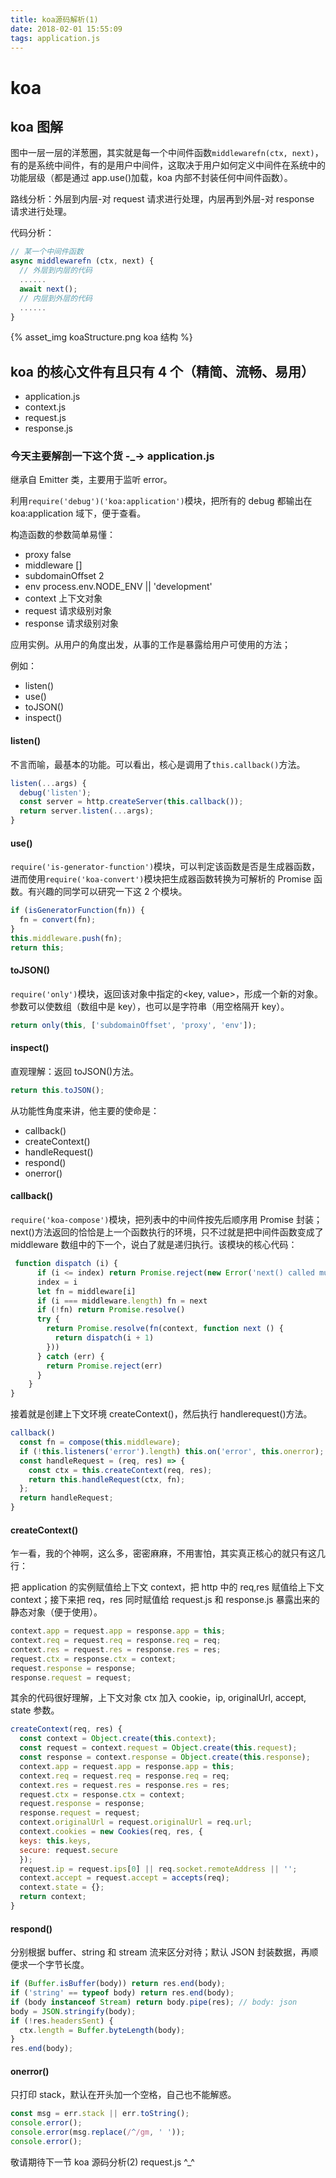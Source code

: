 ```yaml
---
title: koa源码解析(1)
date: 2018-02-01 15:55:09
tags: application.js
---
```


# koa

## koa 图解

图中一层一层的洋葱圈，其实就是每一个中间件函数`middlewarefn(ctx, next)`，有的是系统中间件，有的是用户中间件，这取决于用户如何定义中间件在系统中的功能层级（都是通过 app.use()加载，koa 内部不封装任何中间件函数）。

路线分析：外层到内层-对 request 请求进行处理，内层再到外层-对 response 请求进行处理。

代码分析：

```js
// 某一个中间件函数
async middlewarefn (ctx, next) {
  // 外层到内层的代码
  ......
  await next();
  // 内层到外层的代码
  ......
}
```

{% asset_img koaStructure.png koa 结构 %}

## koa 的核心文件有且只有 4 个（精简、流畅、易用）

* application.js
* context.js
* request.js
* response.js

### 今天主要解剖一下这个货 -\_-> application.js

继承自 Emitter 类，主要用于监听 error。

利用`require('debug')('koa:application')`模块，把所有的 debug 都输出在 koa:application 域下，便于查看。

构造函数的参数简单易懂：

* proxy false
* middleware []
* subdomainOffset 2
* env process.env.NODE_ENV || 'development'
* context 上下文对象
* request 请求级别对象
* response 请求级别对象

应用实例。从用户的角度出发，从事的工作是暴露给用户可使用的方法；

例如：

* listen()
* use()
* toJSON()
* inspect()

#### listen()

不言而喻，最基本的功能。可以看出，核心是调用了`this.callback()`方法。

```js
listen(...args) {
  debug('listen');
  const server = http.createServer(this.callback());
  return server.listen(...args);
}
```

#### use()

`require('is-generator-function')`模块，可以判定该函数是否是生成器函数，进而使用`require('koa-convert')`模块把生成器函数转换为可解析的 Promise 函数。有兴趣的同学可以研究一下这 2 个模块。

```js
if (isGeneratorFunction(fn)) {
  fn = convert(fn);
}
this.middleware.push(fn);
return this;
```

#### toJSON()

`require('only')`模块，返回该对象中指定的<key, value>，形成一个新的对象。参数可以使数组（数组中是 key），也可以是字符串（用空格隔开 key）。

```js
return only(this, ['subdomainOffset', 'proxy', 'env']);
```

#### inspect()

直观理解：返回 toJSON()方法。

```js
return this.toJSON();
```

从功能性角度来讲，他主要的使命是：

* callback()
* createContext()
* handleRequest()
* respond()
* onerror()

#### callback()

`require('koa-compose')`模块，把列表中的中间件按先后顺序用 Promise 封装；next()方法返回的恰恰是上一个函数执行的环境，只不过就是把中间件函数变成了 middleware 数组中的下一个，说白了就是递归执行。该模块的核心代码：

```js
 function dispatch (i) {
      if (i <= index) return Promise.reject(new Error('next() called multiple times'))
      index = i
      let fn = middleware[i]
      if (i === middleware.length) fn = next
      if (!fn) return Promise.resolve()
      try {
        return Promise.resolve(fn(context, function next () {
          return dispatch(i + 1)
        }))
      } catch (err) {
        return Promise.reject(err)
      }
    }
}
```

接着就是创建上下文环境 createContext()，然后执行 handlerequest()方法。

```js
callback()
  const fn = compose(this.middleware);
  if (!this.listeners('error').length) this.on('error', this.onerror);
  const handleRequest = (req, res) => {
    const ctx = this.createContext(req, res);
    return this.handleRequest(ctx, fn);
  };
  return handleRequest;
}
```

#### createContext()

乍一看，我的个神啊，这么多，密密麻麻，不用害怕，其实真正核心的就只有这几行：

把 application 的实例赋值给上下文 context，把 http 中的 req,res 赋值给上下文 context；接下来把 req，res 同时赋值给 request.js 和 response.js 暴露出来的静态对象（便于使用）。

```js
context.app = request.app = response.app = this;
context.req = request.req = response.req = req;
context.res = request.res = response.res = res;
request.ctx = response.ctx = context;
request.response = response;
response.request = request;
```

其余的代码很好理解，上下文对象 ctx 加入 cookie，ip, originalUrl, accept, state 参数。

```js
createContext(req, res) {
  const context = Object.create(this.context);
  const request = context.request = Object.create(this.request);
  const response = context.response = Object.create(this.response);
  context.app = request.app = response.app = this;
  context.req = request.req = response.req = req;
  context.res = request.res = response.res = res;
  request.ctx = response.ctx = context;
  request.response = response;
  response.request = request;
  context.originalUrl = request.originalUrl = req.url;
  context.cookies = new Cookies(req, res, {
  keys: this.keys,
  secure: request.secure
  });
  request.ip = request.ips[0] || req.socket.remoteAddress || '';
  context.accept = request.accept = accepts(req);
  context.state = {};
  return context;
}
```

#### respond()

分别根据 buffer、string 和 stream 流来区分对待；默认 JSON 封装数据，再顺便求一个字节长度。

```js
if (Buffer.isBuffer(body)) return res.end(body);
if ('string' == typeof body) return res.end(body);
if (body instanceof Stream) return body.pipe(res); // body: json
body = JSON.stringify(body);
if (!res.headersSent) {
  ctx.length = Buffer.byteLength(body);
}
res.end(body);
```

#### onerror()

只打印 stack，默认在开头加一个空格，自己也不能解惑。

```js
const msg = err.stack || err.toString();
console.error();
console.error(msg.replace(/^/gm, ' '));
console.error();
```

敬请期待下一节 koa 源码分析(2) request.js ^\_^
